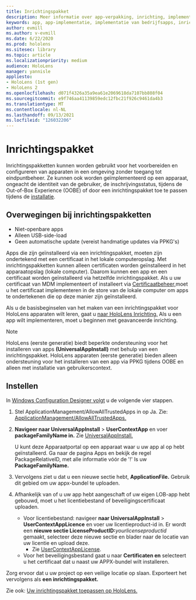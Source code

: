```yaml
---
title: Inrichtingspakket
description: Meer informatie over app-verpakking, inrichting, implementatie en implementatie van bedrijfsapps HoloLens apparaten.
keywords: app, app-implementatie, implementatie van bedrijfsapps, inrichting
author: evmill
ms.author: v-evmill
ms.date: 6/22/2020
ms.prod: hololens
ms.sitesec: library
ms.topic: article
ms.localizationpriority: medium
audience: HoloLens
manager: yannisle
appliesto:
- HoloLens (1st gen)
- HoloLens 2
ms.openlocfilehash: d071f4326a35a9ea61e2069618da7107bb808f04
ms.sourcegitcommit: e9f746aa41139859edc12fbc21f926c9461da4b3
ms.translationtype: MT
ms.contentlocale: nl-NL
ms.lasthandoff: 09/13/2021
ms.locfileid: "126032206"
---
```

# <a name="provisioning-package"></a>Inrichtingspakket

Inrichtingspakketten kunnen worden gebruikt voor het voorbereiden en configureren van apparaten in een omgeving zonder toegang tot eindpuntbeheer. Ze kunnen ook worden geïmplementeerd op een apparaat, ongeacht de identiteit van de gebruiker, de inschrijvingsstatus, tijdens de Out-of-Box Experience (OOBE) of door een inrichtingspakket toe te passen tijdens de [installatie](/hololens/hololens-provisioning##apply-a-provisioning-package-to-hololens-during-setup).

## <a name="provisioning-packages-considerations"></a>Overwegingen bij inrichtingspakketten

* Niet-openbare apps
* Alleen USB-side-load
* Geen automatische update (vereist handmatige updates via PPKG's)

Apps die zijn geïnstalleerd via een inrichtingspakket, moeten zijn ondertekend met een certificaat in het lokale computeropslag. Met inrichtingspakketten kunnen alleen certificaten worden geïnstalleerd in het apparaatopslag (lokale computer). Daarom kunnen een app en een certificaat worden geïnstalleerd via hetzelfde inrichtingspakket. Als u uw certificaat van MDM implementeert of installeert via [Certificaatbeheer,](certificate-manager.md)moet u het certificaat implementeren in de store van de lokale computer om apps te ondertekenen die op deze manier zijn geïnstalleerd.

Als u de basisbeginselen van het maken van een inrichtingspakket voor HoloLens apparaten wilt leren, gaat u [naar HoloLens Inrichting.](/hololens/hololens-provisioning) Als u een app wilt implementeren, moet u beginnen met geavanceerde inrichting.

> [!NOTE]
> HoloLens (eerste generatie) biedt beperkte ondersteuning voor het installeren van apps **(UniversalAppInstall)** met behulp van een inrichtingspakket. HoloLens apparaten (eerste generatie) bieden alleen ondersteuning voor het installeren van een app via PPKG tijdens OOBE en alleen met installatie van gebruikerscontext.

## <a name="setup"></a>Instellen

In [Windows Configuration Designer volgt](https://www.microsoft.com/store/productId/9NBLGGH4TX22) u de volgende vier stappen.

1. Stel ApplicationManagement/AllowAllTrustedApps in op Ja. Zie: [ApplicationManagement/AllowAllTrustedApps.](/windows/client-management/mdm/policy-csp-applicationmanagement#applicationmanagement-allowalltrustedapps)

2. **Navigeer naar UniversalAppInstall**  >  **UserContextApp** en voer **packageFamilyName in.** Zie [UniversalAppInstall.](/windows/configuration/wcd/wcd-universalappinstall)

   U kunt deze Apparaatportal op een apparaat waar u uw app al op hebt geïnstalleerd. Ga naar de pagina Apps en bekijk de regel PackageRelativeID, met alle informatie vóór de '!' Is uw **PackageFamilyName.**

3. Vervolgens ziet u dat u een nieuwe sectie hebt, **ApplicationFile.** Gebruik dit gebied om uw appx-bundel te uploaden.

4. Afhankelijk van of u uw app hebt aangeschaft of uw eigen LOB-app hebt gebouwd, moet u het licentiebestand of beveiligingscertificaat uploaden.

    - Voor licentiebestand: navigeer **naar UniversalAppInstall**  >  **UserContextAppLicence** en voer uw licentieproduct-id in. Er wordt een <b>nieuwe sectie LicenseProductID:</b><i>yourlicenseproductid</i> gemaakt, selecteer deze nieuwe sectie en blader naar de locatie van uw licentie en upload deze.
        - Zie [UserContextAppLicense](/windows/configuration/wcd/wcd-universalappinstall#usercontextapplicense).
    - Voor het beveiligingsbestand gaat u naar **Certificaten en** selecteert u het certificaat dat u naast uw APPX-bundel wilt installeren.

Zorg ervoor dat u uw project op een veilige locatie op slaan. Exporteert het vervolgens als **een inrichtingspakket.**   

Zie ook: [Uw inrichtingspakket toepassen op HoloLens.](/hololens/hololens-provisioning#apply-a-provisioning-package-to-hololens-during-setup)
